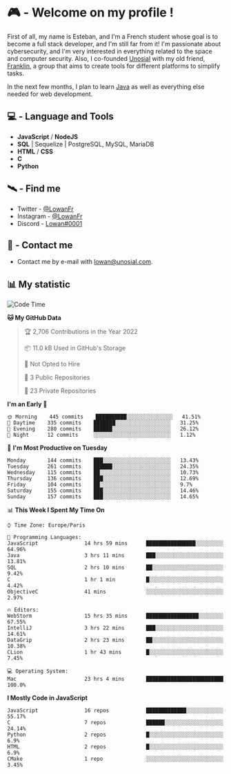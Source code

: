 # 🎮 - Welcome on my profile !
First of all, my name is Esteban, and I'm a French student whose goal is to become a full stack developer, and I'm still far from it!
I'm passionate about cybersecurity, and I'm very interested in everything related to the space and computer security.
Also, I co-founded [Unosial](https://github.com/Unosial) with my old friend, [Franklin](https://github.com/AbaFranklin/), a group that aims to create tools for different platforms to simplify tasks. 

In the next few months, I plan to learn [Java](https://www.java.com/) as well as everything else needed for web development.




## 💻 - Language and Tools
- **JavaScript** / **NodeJS**
- **SQL** | Sequelize | PostgreSQL, MySQL, MariaDB
- **HTML** / **CSS**
- **C**
- **Python**

## 🛰️ - Find me

 - Twitter - [@LowanFr](https://twitter.com/LowanFr/)
 - Instagram - [@LowanFr](https://instagram.com/LowanFr)
 - Discord -  [Lowan#0001](https://unosial.bio/Lowan)
 
## 📡 - Contact me
 - Contact me by e-mail with [lowan@unosial.com](mailto:lowan@unosial.com).

## 📊 My statistic
<!--START_SECTION:waka-->
![Code Time](http://img.shields.io/badge/Code%20Time-99%20hrs%204%20mins-blue)

**🐱 My GitHub Data** 

> 🏆 2,706 Contributions in the Year 2022
 > 
> 📦 11.0 kB Used in GitHub's Storage 
 > 
> 🚫 Not Opted to Hire
 > 
> 📜 3 Public Repositories 
 > 
> 🔑 23 Private Repositories  
 > 
**I'm an Early 🐤** 

```text
🌞 Morning    445 commits    ██████████░░░░░░░░░░░░░░░   41.51% 
🌆 Daytime    335 commits    ███████░░░░░░░░░░░░░░░░░░   31.25% 
🌃 Evening    280 commits    ██████░░░░░░░░░░░░░░░░░░░   26.12% 
🌙 Night      12 commits     ░░░░░░░░░░░░░░░░░░░░░░░░░   1.12%

```
📅 **I'm Most Productive on Tuesday** 

```text
Monday       144 commits    ███░░░░░░░░░░░░░░░░░░░░░░   13.43% 
Tuesday      261 commits    ██████░░░░░░░░░░░░░░░░░░░   24.35% 
Wednesday    115 commits    ██░░░░░░░░░░░░░░░░░░░░░░░   10.73% 
Thursday     136 commits    ███░░░░░░░░░░░░░░░░░░░░░░   12.69% 
Friday       104 commits    ██░░░░░░░░░░░░░░░░░░░░░░░   9.7% 
Saturday     155 commits    ███░░░░░░░░░░░░░░░░░░░░░░   14.46% 
Sunday       157 commits    ███░░░░░░░░░░░░░░░░░░░░░░   14.65%

```


📊 **This Week I Spent My Time On** 

```text
⌚︎ Time Zone: Europe/Paris

💬 Programming Languages: 
JavaScript               14 hrs 59 mins      ████████████████░░░░░░░░░   64.96% 
Java                     3 hrs 11 mins       ███░░░░░░░░░░░░░░░░░░░░░░   13.81% 
SQL                      2 hrs 10 mins       ██░░░░░░░░░░░░░░░░░░░░░░░   9.42% 
C                        1 hr 1 min          █░░░░░░░░░░░░░░░░░░░░░░░░   4.42% 
ObjectiveC               41 mins             ░░░░░░░░░░░░░░░░░░░░░░░░░   2.97%

🔥 Editors: 
WebStorm                 15 hrs 35 mins      █████████████████░░░░░░░░   67.55% 
IntelliJ                 3 hrs 22 mins       ███░░░░░░░░░░░░░░░░░░░░░░   14.61% 
DataGrip                 2 hrs 23 mins       ██░░░░░░░░░░░░░░░░░░░░░░░   10.38% 
CLion                    1 hr 43 mins        █░░░░░░░░░░░░░░░░░░░░░░░░   7.45%

💻 Operating System: 
Mac                      23 hrs 4 mins       █████████████████████████   100.0%

```

**I Mostly Code in JavaScript** 

```text
JavaScript               16 repos            █████████████░░░░░░░░░░░░   55.17% 
C                        7 repos             ██████░░░░░░░░░░░░░░░░░░░   24.14% 
Python                   2 repos             █░░░░░░░░░░░░░░░░░░░░░░░░   6.9% 
HTML                     2 repos             █░░░░░░░░░░░░░░░░░░░░░░░░   6.9% 
CMake                    1 repo              ░░░░░░░░░░░░░░░░░░░░░░░░░   3.45%

```



<!--END_SECTION:waka-->
